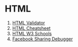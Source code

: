 # HTML

1. [HTML Validator](https://validator.w3.org/#validate_by_input)
2. [HTML Cheatsheet](https://htmlcheatsheet.com/)
3. [HTML W3 Schools](https://www.w3schools.com/html/default.asp)
4. [Facebook Sharing Debugger](https://developers.facebook.com/tools/debug/)
